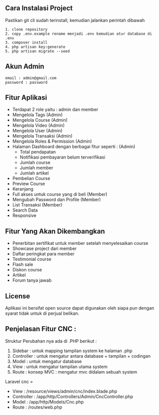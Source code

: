 ## Cara Instalasi Project

Pastikan git cli sudah terinstall, kemudian jalankan perintah dibawah
```
1. clone repository
2. copy .env.example rename menjadi .env kemudian atur database di .env
3. composer install
4. php artisan key:generate
5. php artisan migrate --seed
```

## Akun Admin
```
email : admin@gmail.com
password : password
```

## Fitur Aplikasi 
- Terdapat 2 role yaitu : admin dan member
- Mengelola Tags (Admin)
- Mengelola Course (Admin)
- Mengelola Video (Admin)
- Mengelola User (Admin)
- Mengelola Transaksi (Admin)
- Mengelola Roles & Permission (Admin)
- Halaman Dashboard dengan berbagai fitur seperti : (Admin) 
   - Total pendapatan 
   - Notifikasi pembayaran belum terverifikasi
   - Jumlah course
   - Jumlah member
   - Jumlah artikel
- Pembelian Course
- Preview Course
- Keranjang
- Full akses untuk course yang di beli (Member)
- Mengubah Password dan Profile (Member)
- List Transaksi (Member)
- Search Data
- Responsive

## Fitur Yang Akan Dikembangkan
- Penerbitan sertifikat untuk member setelah menyelesaikan course
- Showcase project dari member
- Daftar peringkat para member
- Testimonial course
- Flash sale
- Diskon course
- Artikel
- Forum tanya jawab

## License
Aplikasi ini bersifat open source dapat digunakan oleh siapa pun dengan syarat tidak untuk di perjual belikan.



## Penjelasan Fitur CNC :
Struktur Perubahan nya ada di .PHP berikut :
1. Sidebar : untuk mapping tampilan system ke halaman .php
2. Controller : untuk mengatur antara database + tampilan + codingan
3. Model : untuk mengatur database
4. View : untuk mengatur tampilan utama system
5. Route : konsep MVC : mengatur mvc didalam sebuah system

Laravel cnc =
- View         : /resource/views/admin/cnc/index.blade.php
- Controller   : /app/http/Controllers/Admin/CncController.php
- Model        : /app/http/Models/Cnc.php
- Route        : /routes/web.php
